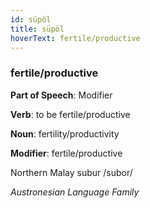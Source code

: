 ```yaml
---
id: süpöl
title: süpöl
hoverText: fertile/productive
---
```


### fertile/productive

**Part of Speech**: Modifier

**Verb**: to be fertile/productive

**Noun**: fertility/productivity

**Modifier**: fertile/productive

Northern Malay subur /subor/

*Austronesian Language Family*